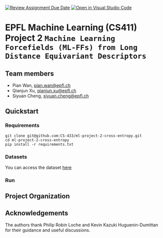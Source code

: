 [![Review Assignment Due Date](https://classroom.github.com/assets/deadline-readme-button-24ddc0f5d75046c5622901739e7c5dd533143b0c8e959d652212380cedb1ea36.svg)](https://classroom.github.com/a/fEFF99tU)
[![Open in Visual Studio Code](https://classroom.github.com/assets/open-in-vscode-718a45dd9cf7e7f842a935f5ebbe5719a5e09af4491e668f4dbf3b35d5cca122.svg)](https://classroom.github.com/online_ide?assignment_repo_id=12812552&assignment_repo_type=AssignmentRepo)

# EPFL Machine Learning (CS411) Project 2 `Machine Learning Forcefields (ML-FFs) from Long Distance Equivariant Descriptors`

## Team members

- Pian Wan, pian.wan@epfl.ch
- Qianjun Xu, qianjun.xu@epfl.ch
- Siyuan Cheng, siyuan.cheng@epfl.ch

## Quickstart

### Requirements
```shell
git clone git@github.com:CS-433/ml-project-2-cross-entropy.git
cd ml-project-2-cross-entropy
pip install -r requirements.txt
```

### Datasets
You can access the dataset [here](https://github.com/CS-433/ml-project-2-cross-entropy/tree/main/data)

### Run


## Project Organization


## Acknowledgements
The authors thank Philip Robin Loche and Kevin Kazuki Huguenin-Dumittan for their guidance and useful discussions.